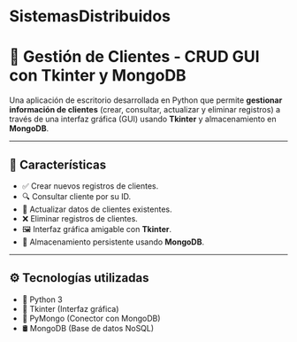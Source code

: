 # SistemasDistribuidos
# 🧾 Gestión de Clientes - CRUD GUI con Tkinter y MongoDB

Una aplicación de escritorio desarrollada en Python que permite **gestionar información de clientes** (crear, consultar, actualizar y eliminar registros) a través de una interfaz gráfica (GUI) usando **Tkinter** y almacenamiento en **MongoDB**.

---

## 📌 Características

- ✅ Crear nuevos registros de clientes.
- 🔍 Consultar cliente por su ID.
- 📝 Actualizar datos de clientes existentes.
- ❌ Eliminar registros de clientes.
- 🖼️ Interfaz gráfica amigable con **Tkinter**.
- 💾 Almacenamiento persistente usando **MongoDB**.

---

## ⚙️ Tecnologías utilizadas

- 🐍 Python 3
- 🧰 Tkinter (Interfaz gráfica)
- 🍃 PyMongo (Conector con MongoDB)
- 🛢️ MongoDB (Base de datos NoSQL)
